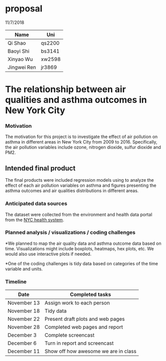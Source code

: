 proposal
================
11/7/2018

| Name        | Uni    |
|-------------|--------|
| Qi Shao     | qs2200 |
| Baoyi Shi   | bs3141 |
| Xinyao Wu   | xw2598 |
| Jingwei Ren | jr3869 |

The relationship between air qualities and asthma outcomes in New York City
===========================================================================

### Motivation

The motivation for this project is to investigate the effect of air pollution on asthma in different areas in New York City from 2009 to 2016. Specifically, the air pollution variables include ozone, nitrogen dioxide, sulfur dioxide and PM2.

Intended final product
----------------------

The final products were included regression models using to analyze the effect of each air pollution variables on asthma and figures presenting the asthma outcomes and air qualities distributions in different areas.

### Anticipated data sources

The dataset were collected from the environment and health data portal from the [NYC health system](http://a816-dohbesp.nyc.gov/IndicatorPublic/BuildATable.aspx).

### Planned analysis / visualizations / coding challenges

\*We planned to map the air quality data and asthma outcome data based on time. Visualizations might include boxplots, heatmaps, hex plots, etc. We would also use interactive plots if needed.

\*One of the coding challenges is tidy data based on categories of the time variable and units.

### Timeline

| Date        | Completed tasks                      |
|-------------|--------------------------------------|
| November 13 | Assign work to each person           |
| November 18 | Tidy data                            |
| November 22 | Present draft plots and web pages    |
| November 28 | Completed web pages and report       |
| December 3  | Complete screencast                  |
| December 6  | Turn in report and screencast        |
| December 11 | Show off how awesome we are in class |
